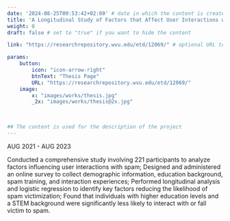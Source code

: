 ```yaml
---
date: '2024-08-25T09:53:42+02:00' # date in which the content is created - defaults to "today"
title: 'A Longitudinal Study of Factors that Affect User Interactions with Social Media and Email Spam '
weight: 0
draft: false # set to "true" if you want to hide the content 

link: "https://researchrepository.wvu.edu/etd/12069/" # optional URL to link the logo to

params:
    button:
        icon: "icon-arrow-right"
        btnText: "Thesis Page"
        URL: "https://researchrepository.wvu.edu/etd/12069/"
    image:  
        x: "images/works/thesis.jpg"
        _2x: "images/works/thesis@2x.jpg"
        
    

## The content is used for the description of the project
---
```


AUG 2021 - AUG 2023 

Conducted a comprehensive study involving 221 participants to analyze factors influencing user interactions with spam; Designed and administered an online survey to collect demographic information, education background, spam training, and interaction experiences; Performed longitudinal analysis and logistic regression to identify key factors reducing the likelihood of spam victimization; Found that individuals with higher education levels and a STEM background were significantly less likely to interact with or fall victim to spam.